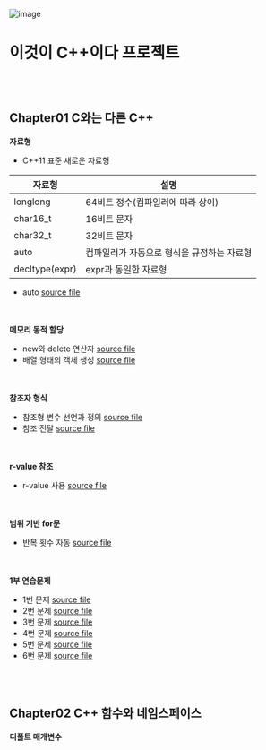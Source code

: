 ![image](https://user-images.githubusercontent.com/20338405/106761954-b0029500-6678-11eb-93e0-067424eee8bb.jpg)
# 이것이 C++이다 프로젝트

<br/><br/>
## Chapter01 C와는 다른 C++
**자료형**

+ C++11 표준 새로운 자료형

자료형 | 설명
------------ | -------------
longlong | 64비트 정수(컴파일러에 따라 상이)
char16_t | 16비트 문자
char32_t | 32비트 문자
auto | 컴파일러가 자동으로 형식을 규정하는 자료형
decltype(expr) | expr과 동일한 자료형

+ auto [source file](https://github.com/Hanbyori/Project/blob/main/Sample/Auto.cpp)

<br/><br/>
**메모리 동적 할당**

+ new와 delete 연산자 [source file](https://github.com/Hanbyori/Project/blob/main/Sample/NewDelete.cpp)
+ 배열 형태의 객체 생성 [source file](https://github.com/Hanbyori/Project/blob/main/Sample/NewDeleteArray.cpp)

<br/><br/>
**참조자 형식**
+ 참조형 변수 선언과 정의 [source file](https://github.com/Hanbyori/Project/blob/main/Sample/ReferenceType.cpp)
+ 참조 전달 [source file](https://github.com/Hanbyori/Project/blob/main/Sample/ReferenceSwap.cpp)

<br/><br/>
**r-value 참조**
+ r-value 사용 [source file](https://github.com/Hanbyori/Project/blob/main/Sample/Rvalue.cpp)

<br/><br/>
**범위 기반 for문**
* 반복 횟수 자동 [source file](https://github.com/Hanbyori/Project/blob/main/Sample/RangeBasedfor.cpp)

<br/><br/>
**1부 연습문제**
* 1번 문제 [source file](https://github.com/Hanbyori/Project/blob/main/Sample/Chapter1_Q1.cpp)
* 2번 문제 [source file](https://github.com/Hanbyori/Project/blob/main/Sample/Chapter1_Q2.cpp)
* 3번 문제 [source file](https://github.com/Hanbyori/Project/blob/main/Sample/Chapter1_Q3.cpp)
* 4번 문제 [source file](https://github.com/Hanbyori/Project/blob/main/Sample/Chapter1_Q4.cpp)
* 5번 문제 [source file](https://github.com/Hanbyori/Project/blob/main/Sample/Chapter1_Q5.cpp)
* 6번 문제 [source file](https://github.com/Hanbyori/Project/blob/main/Sample/Chapter1_Q6.cpp)

<br/><br/>
## Chapter02 C++ 함수와 네임스페이스
**디폴트 매개변수**
